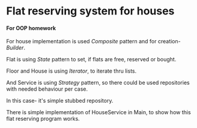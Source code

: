 # Flat reserving system for houses
#### For OOP homework

For house implementation is used *Composite* pattern and for creation- *Builder*.

Flat is using *State* pattern to set, if flats are free, reserved or bought.

Floor and House is using *Iterator*, to iterate thru lists.

And Service is using *Strategy* pattern, so there could be used repositories with needed behaviour per case.

In this case- it's simple stubbed repository.


There is simple implementation of HouseService in Main, to show how this flat reserving program works.

